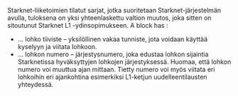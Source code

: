 Starknet-liiketoimien tilatut sarjat, jotka suoritetaan Starknet-järjestelmän avulla, tuloksena on yksi yhteenlaskettu valtion muutos, joka sitten on sitoutunut Starknet L1 -ydinsopimukseen. A block has :

* … lohko tiiviste – yksilöllinen vakaa tunniste, jota voidaan käyttää kyselyyn ja viitata lohkoon.
* … lohkon numero – järjestysnumero, joka edustaa lohkon sijaintia Starknetissa hyväksyttyjen lohkojen järjestyksessä. Huomaa, että lohkon numero voi muuttua ajan mittaan. Tietty numero voi myös viitata eri lohkoihin eri ajankohtina esimerkiksi L1-ketjun uudelleentilausten yhteydessä.